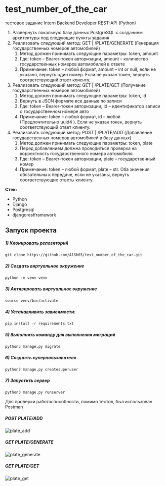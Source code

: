 
# test_number_of_the_car

тестовое задание Intern Backend Developer REST-API (Python) 
1. Развернуть локальную базу данных PostgreSQL с созданием архитектуры под следующие пункты задания
2. Реализовать следующий метод: GET | /PLATE/GENERATE (Генерация государственных номеров автомобилей)
	1. Метод должен принимать следующие параметры: token, amount
	2. Где: token – Bearer-токен авторизации, amount – количество государственных 	номеров автомобилей в ответе
	3. Примечание: token – любой формат, amount – int or null, если не указано, вернуть 	один номер. Если не указан токен, вернуть соответствующий ответ клиенту.
3. Реализовать следующий метод: GET | /PLATE/GET (Получение государственных номеров автомобилей)
	1. Метод должен принимать следующие параметры: token, id
	2. Вернуть в JSON формате все данные по записи
	3. Где: token – Bearer-токен авторизации, id – идентификатор записи о государственном 	номере авто
	4. Примечание: token – любой формат, id – любой (Предпочтительно uuid4 ). Если 	не указан токен, вернуть соответствующий ответ клиенту.
4. Реализовать следующий метод: POST | /PLATE/ADD (Добавление государственных номеров автомобилей в базу данных)
	1. Метод должен принимать следующие параметры: token, plate
	2. Перед добавлением должна проводиться проверка на корректность 	государственного номера автомобиля
	3. Где: token – Bearer-токен авторизации, plate – государственный номер
	4. Примечание: token – любой формат, plate – str. Оба значения обязательны к передаче, если не указаны, вернуть соответствующие ответы клиенту.

**Стек:**
- Python 
- Django 
- Postgresql
- djangorestframework 

## Запуск проекта 

##### 1) Клонировать репозиторий

    git clone https://github.com/AlSh65/test_number_of_the_car.git

##### 2) Создать виртуальное окружение

    python -m venv venv
    
##### 3) Активировать виртуальное окружение
    source venv/bin/activate

##### 4) Устанавливить зависимости:

    pip install -r requirements.txt

##### 5) Выполнить команду для выполнения миграций

    python3 manage.py migrate
    
##### 6) Создасть суперпользователя

    python3 manage.py createsuperuser

##### 7) Запустить сервер
    python3 manage.py runserver


Для проверки работоспособности, помимо тестов, был использован Postman
##### POST PLATE/ADD
   ![plate_add](https://user-images.githubusercontent.com/94260936/212915147-d0ca36c9-6a8c-465d-a08e-bf5732682fbd.png)
##### GET PLATE/GENERATE
   ![plate_generate](https://user-images.githubusercontent.com/94260936/212915349-44097dc9-26ec-4eef-bc3e-3b4eedb64c1b.png)
##### GET PLATE/GET
   ![plate_get](https://user-images.githubusercontent.com/94260936/212915539-503c432a-e18b-471b-9f28-9df71ecb287f.png)


